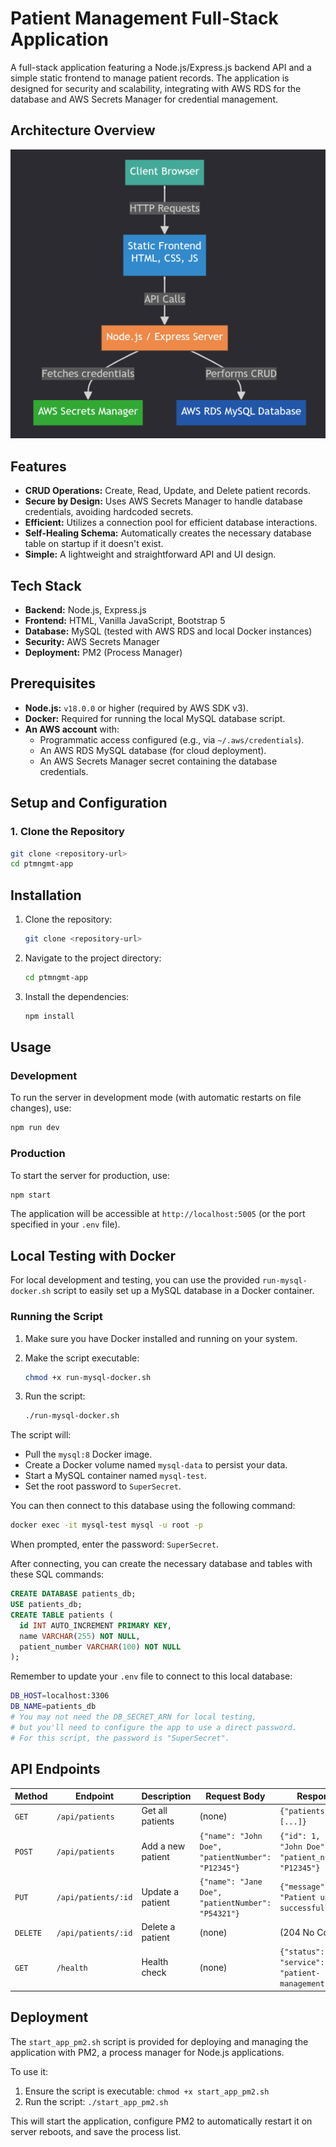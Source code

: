 # Patient Management Full-Stack Application

A full-stack application featuring a Node.js/Express.js backend API and a simple static frontend to manage patient records. The application is designed for security and scalability, integrating with AWS RDS for the database and AWS Secrets Manager for credential management.

## Architecture Overview

![Architecture Overview](./images/architecture.png)

## Features

- **CRUD Operations:** Create, Read, Update, and Delete patient records.
- **Secure by Design:** Uses AWS Secrets Manager to handle database credentials, avoiding hardcoded secrets.
- **Efficient:** Utilizes a connection pool for efficient database interactions.
- **Self-Healing Schema:** Automatically creates the necessary database table on startup if it doesn't exist.
- **Simple:** A lightweight and straightforward API and UI design.

## Tech Stack

- **Backend:** Node.js, Express.js
- **Frontend:** HTML, Vanilla JavaScript, Bootstrap 5
- **Database:** MySQL (tested with AWS RDS and local Docker instances)
- **Security:** AWS Secrets Manager
- **Deployment:** PM2 (Process Manager)

## Prerequisites

- **Node.js:** `v18.0.0` or higher (required by AWS SDK v3).
- **Docker:** Required for running the local MySQL database script.
- **An AWS account** with:
  - Programmatic access configured (e.g., via `~/.aws/credentials`).
  - An AWS RDS MySQL database (for cloud deployment).
  - An AWS Secrets Manager secret containing the database credentials.

## Setup and Configuration

### 1. Clone the Repository

```bash
git clone <repository-url>
cd ptmngmt-app
```

## Installation

1. Clone the repository:

    ```bash
    git clone <repository-url>
    ```

2. Navigate to the project directory:

    ```bash
    cd ptmngmt-app
    ```

3. Install the dependencies:

    ```bash
    npm install
    ```

## Usage

### Development

To run the server in development mode (with automatic restarts on file changes), use:

```bash
npm run dev
```

### Production

To start the server for production, use:

```bash
npm start
```

The application will be accessible at `http://localhost:5005` (or the port specified in your `.env` file).

## Local Testing with Docker

For local development and testing, you can use the provided `run-mysql-docker.sh` script to easily set up a MySQL database in a Docker container.

### Running the Script

1. Make sure you have Docker installed and running on your system.
2. Make the script executable:

    ```bash
    chmod +x run-mysql-docker.sh
    ```

3. Run the script:

    ```bash
    ./run-mysql-docker.sh
    ```

The script will:

- Pull the `mysql:8` Docker image.
- Create a Docker volume named `mysql-data` to persist your data.
- Start a MySQL container named `mysql-test`.
- Set the root password to `SuperSecret`.

You can then connect to this database using the following command:

```bash
docker exec -it mysql-test mysql -u root -p
```

When prompted, enter the password: `SuperSecret`.

After connecting, you can create the necessary database and tables with these SQL commands:

```sql
CREATE DATABASE patients_db;
USE patients_db;
CREATE TABLE patients (
  id INT AUTO_INCREMENT PRIMARY KEY,
  name VARCHAR(255) NOT NULL,
  patient_number VARCHAR(100) NOT NULL
);
```

Remember to update your `.env` file to connect to this local database:

```bash
DB_HOST=localhost:3306
DB_NAME=patients_db
# You may not need the DB_SECRET_ARN for local testing,
# but you'll need to configure the app to use a direct password.
# For this script, the password is "SuperSecret".
```

## API Endpoints

| Method | Endpoint | Description | Request Body | Response |
|---|---|---|---|---|
| `GET` | `/api/patients` | Get all patients | (none) | `{"patients": [...]}` |
| `POST` | `/api/patients` | Add a new patient | `{"name": "John Doe", "patientNumber": "P12345"}` | `{"id": 1, "name": "John Doe", "patient_number": "P12345"}` |
| `PUT` | `/api/patients/:id` | Update a patient | `{"name": "Jane Doe", "patientNumber": "P54321"}` | `{"message": "Patient updated successfully."}` |
| `DELETE` | `/api/patients/:id` | Delete a patient | (none) | (204 No Content) |
| `GET` | `/health` | Health check | (none) | `{"status": "ok", "service": "patient-management-api"}` |

## Deployment

The `start_app_pm2.sh` script is provided for deploying and managing the application with PM2, a process manager for Node.js applications.

To use it:

1. Ensure the script is executable: `chmod +x start_app_pm2.sh`
2. Run the script: `./start_app_pm2.sh`

This will start the application, configure PM2 to automatically restart it on server reboots, and save the process list.
